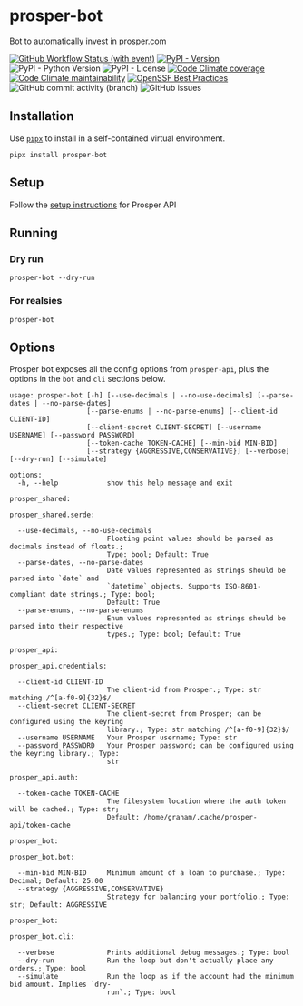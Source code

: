 # prosper-bot

Bot to automatically invest in prosper.com

[![GitHub Workflow Status (with event)](https://img.shields.io/github/actions/workflow/status/grahamtt/prosper-bot/build-and-release.yml?logo=github)](https://github.com/grahamtt/prosper-bot)
[![PyPI - Version](https://img.shields.io/pypi/v/prosper-bot?label=prosper-bot)](https://pypi.org/project/prosper-bot/)
![PyPI - Python Version](https://img.shields.io/pypi/pyversions/prosper-bot)
![PyPI - License](https://img.shields.io/pypi/l/prosper-bot)
[![Code Climate coverage](https://img.shields.io/codeclimate/coverage/grahamtt/prosper-bot?logo=codeclimate)](https://codeclimate.com/github/grahamtt/prosper-bot)
[![Code Climate maintainability](https://img.shields.io/codeclimate/maintainability-percentage/grahamtt/prosper-bot?logo=codeclimate)](https://codeclimate.com/github/grahamtt/prosper-bot)
[![OpenSSF Best Practices](https://www.bestpractices.dev/projects/8107/badge)](https://www.bestpractices.dev/projects/8107)
![GitHub commit activity (branch)](https://img.shields.io/github/commit-activity/m/grahamtt/prosper-bot?logo=github)
![GitHub issues](https://img.shields.io/github/issues-raw/grahamtt/prosper-bot?logo=github)

## Installation

Use [`pipx`](https://pypa.github.io/pipx/) to install in a self-contained virtual environment.

```commandline
pipx install prosper-bot
```

## Setup

Follow the [setup instructions](https://github.com/grahamtt/prosper-api#setup) for Prosper API

## Running

### Dry run

```commandline
prosper-bot --dry-run
```

### For realsies

```commandline
prosper-bot
```

## Options

Prosper bot exposes all the config options from `prosper-api`, plus the options in the `bot` and `cli` sections below.

```
usage: prosper-bot [-h] [--use-decimals | --no-use-decimals] [--parse-dates | --no-parse-dates]
                   [--parse-enums | --no-parse-enums] [--client-id CLIENT-ID]
                   [--client-secret CLIENT-SECRET] [--username USERNAME] [--password PASSWORD]
                   [--token-cache TOKEN-CACHE] [--min-bid MIN-BID]
                   [--strategy {AGGRESSIVE,CONSERVATIVE}] [--verbose] [--dry-run] [--simulate]

options:
  -h, --help            show this help message and exit

prosper_shared:

prosper_shared.serde:

  --use-decimals, --no-use-decimals
                        Floating point values should be parsed as decimals instead of floats.;
                        Type: bool; Default: True
  --parse-dates, --no-parse-dates
                        Date values represented as strings should be parsed into `date` and
                        `datetime` objects. Supports ISO-8601-compliant date strings.; Type: bool;
                        Default: True
  --parse-enums, --no-parse-enums
                        Enum values represented as strings should be parsed into their respective
                        types.; Type: bool; Default: True

prosper_api:

prosper_api.credentials:

  --client-id CLIENT-ID
                        The client-id from Prosper.; Type: str matching /^[a-f0-9]{32}$/
  --client-secret CLIENT-SECRET
                        The client-secret from Prosper; can be configured using the keyring
                        library.; Type: str matching /^[a-f0-9]{32}$/
  --username USERNAME   Your Prosper username; Type: str
  --password PASSWORD   Your Prosper password; can be configured using the keyring library.; Type:
                        str

prosper_api.auth:

  --token-cache TOKEN-CACHE
                        The filesystem location where the auth token will be cached.; Type: str;
                        Default: /home/graham/.cache/prosper-api/token-cache

prosper_bot:

prosper_bot.bot:

  --min-bid MIN-BID     Minimum amount of a loan to purchase.; Type: Decimal; Default: 25.00
  --strategy {AGGRESSIVE,CONSERVATIVE}
                        Strategy for balancing your portfolio.; Type: str; Default: AGGRESSIVE

prosper_bot:

prosper_bot.cli:

  --verbose             Prints additional debug messages.; Type: bool
  --dry-run             Run the loop but don't actually place any orders.; Type: bool
  --simulate            Run the loop as if the account had the minimum bid amount. Implies `dry-
                        run`.; Type: bool
```
